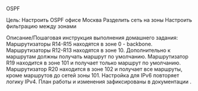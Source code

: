 OSPF

Цель:
Настроить OSPF офисе Москва
Разделить сеть на зоны
Настроить фильтрацию между зонами


Описание/Пошаговая инструкция выполнения домашнего задания:
Маршрутизаторы R14-R15 находятся в зоне 0 - backbone.
Маршрутизаторы R12-R13 находятся в зоне 10. Дополнительно к маршрутам должны получать маршрут по умолчанию.
Маршрутизатор R19 находится в зоне 101 и получает только маршрут по умолчанию.
Маршрутизатор R20 находится в зоне 102 и получает все маршруты, кроме маршрутов до сетей зоны 101.
Настройка для IPv6 повторяет логику IPv4.
План работы и изменения зафиксированы в документации .
